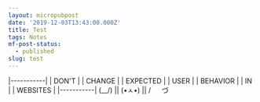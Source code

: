 ```yaml
---
layout: micropubpost
date: '2019-12-03T13:43:00.000Z'
title: Test
tags: Notes
mf-post-status:
  - published
slug: test
---
```

|-----------|
| DON&#39;T |
| CHANGE |
| EXPECTED | 
| USER | 
| BEHAVIOR | 
| IN | 
| WEBSITES | 
|-----------| 
(\__/) || 
(•ㅅ•) || 
/ 　 づ
